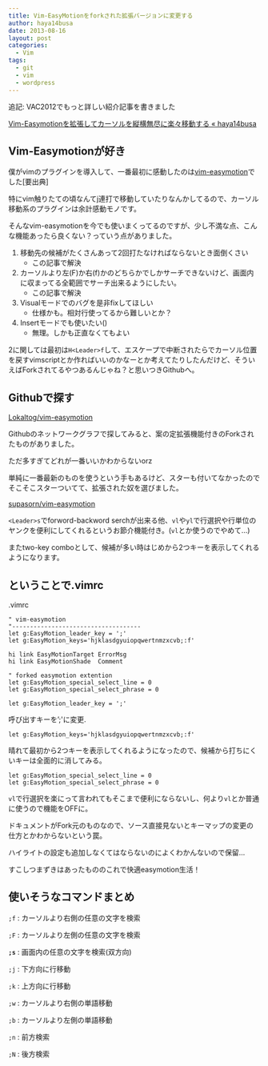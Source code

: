 ```yaml
---
title: Vim-EasyMotionをforkされた拡張バージョンに変更する
author: haya14busa
date: 2013-08-16
layout: post
categories:
  - Vim
tags:
  - git
  - vim
  - wordpress
---
```

追記: VAC2012でもっと詳しい紹介記事を書きました

[Vim-Easymotionを拡張してカーソルを縦横無尽に楽々移動する « haya14busa][1]

## Vim-Easymotionが好き

僕がvimのプラグインを導入して、一番最初に感動したのは[vim-easymotion][2]でした[要出典]

特にvim触りたての頃なんてj連打で移動していたりなんかしてるので、カーソル移動系のプラグインは余計感動モノです。

そんなvim-easymotionを今でも使いまくってるのですが、少し不満な点、こんな機能あったら良くない？っていう点がありました。

1.  移動先の候補がたくさんあって2回打たなければならないとき面倒くさい 
    *   この記事で解決
2.  カーソルより左(F)か右(f)かのどちらかでしかサーチできないけど、画面内に収まってる全範囲でサーチ出来るようにしたい。 
    *   この記事で解決
3.  Visualモードでのバグを是非fixしてほしい 
    *   仕様かも。相対行使ってるから難しいとか？
4.  Insertモードでも使いたい() 
    *   無理。しかも正直なくてもよい

2に関しては最初は`H<Leader>f`して、エスケープで中断されたら<C-o>でカーソル位置を戻すvimscriptとか作ればいいのかなーとか考えてたりしたんだけど、そういえばForkされてるやつあるんじゃね？と思いつきGithubへ。

## Githubで探す

[Lokaltog/vim-easymotion][2]

Githubのネットワークグラフで探してみると、案の定拡張機能付きのForkされたものがありました。

ただ多すぎてどれが一番いいかわからないorz

単純に一番最新のものを使うという手もあるけど、スターも付いてなかったのでそこそこスターついてて、拡張された奴を選びました。

[supasorn/vim-easymotion][3]

`<Leader>s`でforword-backword serchが出来る他、`vl`や`yl`で行選択や行単位のヤンクを便利にしてくれるというお節介機能付き。(`vl`とか使うのでやめて…)

またtwo-key comboとして、候補が多い時はじめから2つキーを表示してくれるようになります。

## ということで.vimrc

.vimrc

    " vim-easymotion
    "------------------------------------
    let g:EasyMotion_leader_key = ';'
    let g:EasyMotion_keys='hjklasdgyuiopqwertnmzxcvb;:f'
    
    hi link EasyMotionTarget ErrorMsg
    hi link EasyMotionShade  Comment
    
    " forked easymotion extention
    let g:EasyMotion_special_select_line = 0
    let g:EasyMotion_special_select_phrase = 0

    let g:EasyMotion_leader_key = ';'
    

呼び出すキーを&#8217;;'に変更.

    let g:EasyMotion_keys='hjklasdgyuiopqwertnmzxcvb;:f'
    

晴れて最初から2つキーを表示してくれるようになったので、候補から打ちにくいキーは全面的に消してみる。

    let g:EasyMotion_special_select_line = 0
    let g:EasyMotion_special_select_phrase = 0
    

`vl`で行選択を楽にって言われてもそこまで便利にならないし、何より`vl`とか普通に使うので機能をOFFに。

ドキュメントがFork元のものなので、ソース直接見ないとキーマップの変更の仕方とかわからないという罠。

ハイライトの設定も追加しなくてはならないのによくわかんないので保留…

すこしつまずきはあったもののこれで快適easymotion生活！

## 使いそうなコマンドまとめ

`;f`
:   カーソルより右側の任意の文字を検索

`;F`
:   カーソルより左側の任意の文字を検索

**`;s`**
:   画面内の任意の文字を検索(双方向)

`;j`
:   下方向に行移動

`;k`
:   上方向に行移動

`;w`
:   カーソルより右側の単語移動

`;b`
:   カーソルより左側の単語移動

`;n`
:   前方検索

`;N`
:   後方検索

 [1]: http://haya14busa.com/vim-lazymotion-on-speed/
 [2]: https://github.com/Lokaltog/vim-easymotion
 [3]: https://github.com/supasorn/vim-easymotion
